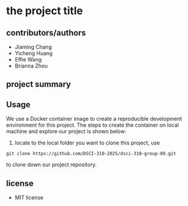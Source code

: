 # the project title

## contributors/authors
- Jiaming Chang
- Yicheng Huang
- Effie Wang
- Brianna Zhou

## project summary

## Usage

We use a Docker container image to create a reproducible development environment for this project. 
The steps to create the container on local machine and explore our project is shown below:
1. locate to the local folder you want to clone this project, use 
```
git clone https://github.com/DSCI-310-2025/dsci-310-group-09.git
``` 
to clone down our project repository.

## license
- MIT license
